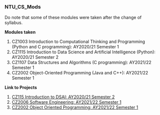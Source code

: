 ### NTU_CS_Mods
Do note that some of these modules were taken after the change of syllabus. 

**Modules taken**
1. CZ1003 Introduction to Computational Thinking and Programming (Python and C programming): AY2020/21 Semester 1
2. CZ1115 Introduction to Data Science and Artificial Intelligence (Python): AY2020/21 Semester 2
3. CZ1107 Data Structures and Algorithms (C programming): AY2021/22 Semester 1
4. CZ2002 Object-Oriented Programming (Java and C++): AY2021/22 Semester 1

**Link to Projects**
1. [CZ115 Introduction to DSAI: AY2020/21 Semester 2](https://github.com/S-Samiksha/DSAI-Project)
2. [CZ2006 Software Engineering: AY2021/22 Semester 1](https://github.com/S-Samiksha/CX2006_Coding)
3. [CZ2002 Object Oriented Programming: AY2021/22 Semester 1](https://github.com/S-Samiksha/Restaurant_Reservation_and_Point_of_Sale_System)
